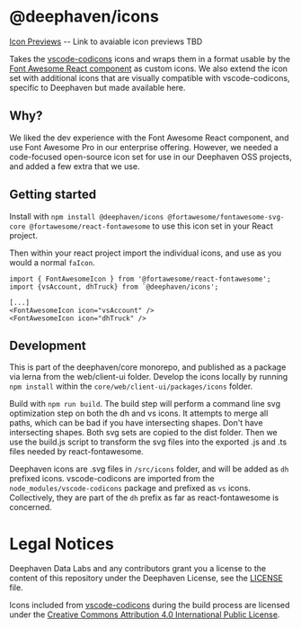 # @deephaven/icons

[Icon Previews](#) -- Link to avaiable icon previews TBD

Takes the [vscode-codicons](https://github.com/microsoft/vscode-codicons) icons and wraps them in a format usable by the [Font Awesome React component](https://github.com/FortAwesome/react-fontawesome) as custom icons. We also extend the icon set with additional icons that are visually compatible with vscode-codicons, specific to Deephaven but made available here.

## Why?

We liked the dev experience with the Font Awesome React component, and use Font Awesome Pro in our enterprise offering. However, we needed a code-focused open-source icon set for use in our Deephaven OSS projects, and added a few extra that we use.

## Getting started

Install with `npm install @deephaven/icons @fortawesome/fontawesome-svg-core @fortawesome/react-fontawesome` to use this icon set in your React project.

Then within your react project import the individual icons, and use as you would a normal `faIcon`.

```
import { FontAwesomeIcon } from '@fortawesome/react-fontawesome';
import {vsAccount, dhTruck} from `@deephaven/icons';

[...]
<FontAwesomeIcon icon="vsAccount" />
<FontAwesomeIcon icon="dhTruck" />
```

## Development

This is part of the deephaven/core monorepo, and published as a package via lerna from the web/client-ui folder. Develop the icons locally by running `npm install` within the `core/web/client-ui/packages/icons` folder.

Build with `npm run build`. The build step will perform a command line svg optimization step on both the dh and vs icons. It attempts to merge all paths, which can be bad if you have intersecting shapes. Don't have intersecting shapes. Both svg sets are copied to the dist folder. Then we use the build.js script to transform the svg files into the exported .js and .ts files needed by react-fontawesome.

Deephaven icons are .svg files in `/src/icons` folder, and will be added as `dh` prefixed icons. vscode-codicons are imported from the `node_modules/vscode-codicons` package and prefixed as `vs` icons. Collectively, they are part of the `dh` prefix as far as react-fontawesome is concerned.

# Legal Notices

Deephaven Data Labs and any contributors grant you a license to the content of this repository under the Deephaven License, see the [LICENSE](LICENSE.md) file.

Icons included from [vscode-codicons](https://github.com/microsoft/vscode-codicons) during the build process are licensed under the [Creative Commons Attribution 4.0 International Public License](https://creativecommons.org/licenses/by/4.0/legalcode).  

